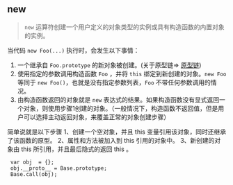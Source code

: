 ## new
>`new` 运算符创建一个用户定义的对象类型的实例或具有构造函数的内置对象的实例。

当代码 `new Foo(...)` 执行时，会发生以下事情：
1. 一个继承自 `Foo.prototype` 的新对象被创建。(关于原型链=> [原型链](./原型链.md))
1. 使用指定的参数调用构造函数 `Foo` ，并将 `this` 绑定到新创建的对象。`new Foo` 等同于 `new Foo()`，也就是没有指定参数列表，`Foo` 不带任何参数调用的情况。
1. 由构造函数返回的对象就是 `new` 表达式的结果。如果构造函数没有显式返回一个对象，则使用步骤1创建的对象。（一般情况下，构造函数不返回值，但是用户可以选择主动返回对象，来覆盖正常的对象创建步骤）

简单说就是以下步骤
 	 1、创建一个空对象，并且 this 变量引用该对象，同时还继承了该函数的原型。
   2、属性和方法被加入到 this 引用的对象中。
 	 3、新创建的对象由 this 所引用，并且最后隐式的返回 this 。
```
 var obj  = {};
 obj.__proto__ = Base.prototype;
 Base.call(obj);
 ```